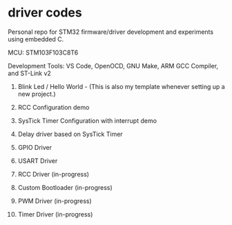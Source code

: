 # driver codes

Personal repo for STM32 firmware/driver development and experiments using embedded C. 

MCU: STM103F103C8T6

Development Tools: VS Code, OpenOCD, GNU Make, ARM GCC Compiler, and ST-Link v2

1. Blink Led / Hello World - (This is also my template whenever setting up a new project.)
2. RCC Configuration demo
3. SysTick Timer Configuration with interrupt demo

4. Delay driver based on SysTick Timer
5. GPIO Driver
6. USART Driver

7. RCC Driver (in-progress)
8. Custom Bootloader (in-progress)
9. PWM Driver (in-progress)
10. Timer Driver (in-progress)



